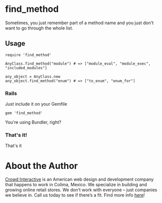 # find_method

Sometimes, you just remember part of a method name and you just don't want to go
through the whole list.

## Usage

    require 'find_method'

    AnyClass.find_method("module") # => ["module_eval", "module_exec", "included_modules"]

    any_object = AnyClass.new
    any_object.find_method("enum") # => ["to_enum", "enum_for"]

### Rails

Just include it on your Gemfile

    gem 'find_method'
    
You're using Bundler, right?

### That's it!

That's it

# About the Author

[Crowd Interactive](http://www.crowdint.com) is an American web design and development company that happens to work in Colima, Mexico. 
We specialize in building and growing online retail stores. We don’t work with everyone – just companies we believe in. Call us today to see if there’s a fit.
Find more info [here](http://www.crowdint.com)!